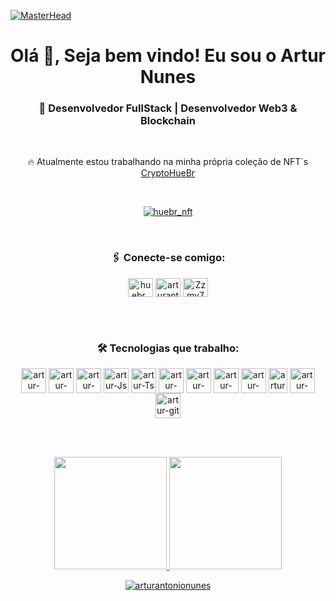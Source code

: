 [![MasterHead](https://i.ibb.co/QNYv9bn/twitter.png)](https://cryptohuebr.site)

<h1 align="center">Olá 👋, Seja bem vindo! Eu sou o Artur Nunes</h1>
<h3 align="center">🚀 Desenvolvedor FullStack | Desenvolvedor Web3 & Blockchain</h3>


<br>
<p align="center"> 🔥 Atualmente estou trabalhando na minha própria coleção de NFT´s <a href="https://cryptohuebr.site" target="_blank">CryptoHueBr </a></p>
<br>
<p align="center"> <a href="https://twitter.com/huebr_nft" target="_blank"><img src="https://img.shields.io/twitter/follow/huebr_nft?logo=twitter&style=for-the-badge" alt="huebr_nft" /></a> </p>
<br>
<h3 align="center">🖇️ Conecte-se comigo:</h3>
<p align="center">
<a href="https://twitter.com/huebr_nft" target="_blank"><img align="center" src="https://raw.githubusercontent.com/rahuldkjain/github-profile-readme-generator/master/src/images/icons/Social/twitter.svg" alt="huebr_nft" height="30" width="40" /></a>
<a href="https://linkedin.com/in/arturantonionunes" target="_blank"><img align="center" src="https://raw.githubusercontent.com/rahuldkjain/github-profile-readme-generator/master/src/images/icons/Social/linked-in-alt.svg" alt="arturantonionunes" height="30" width="40" /></a>
<a href="https://discord.gg/Zzmy7WrDr6" target="_blank"><img align="center" src="https://raw.githubusercontent.com/rahuldkjain/github-profile-readme-generator/master/src/images/icons/Social/discord.svg" alt="Zzmy7WrDr6" height="30" width="40" /></a>
</p>
<br><br>
<h3 align="center">🛠️ Tecnologias que trabalho:</h3>
<p align="center">
  <img align="center" alt="artur-HTML" height="40" width="40" src="https://cdn.jsdelivr.net/gh/devicons/devicon/icons/html5/html5-plain-wordmark.svg">
  <img align="center" alt="artur-CSS" height="40" width="40"  src="https://cdn.jsdelivr.net/gh/devicons/devicon/icons/css3/css3-plain-wordmark.svg">
  <img align="center" alt="artur-SCSS" height="40" width="40" src="https://cdn.jsdelivr.net/gh/devicons/devicon/icons/sass/sass-original.svg">
  <img align="center" alt="artur-Js" height="40" width="40" src="https://cdn.jsdelivr.net/gh/devicons/devicon/icons/javascript/javascript-original.svg">
  <img align="center" alt="artur-Ts" height="40" width="40" src="https://cdn.jsdelivr.net/gh/devicons/devicon/icons/typescript/typescript-original.svg">
  <img align="center" alt="artur-React" height="40" width="40" src="https://cdn.jsdelivr.net/gh/devicons/devicon/icons/react/react-original-wordmark.svg">
  <img align="center" alt="artur-mongodb" height="40" width="40" src="https://cdn.jsdelivr.net/gh/devicons/devicon/icons/mongodb/mongodb-plain-wordmark.svg">
  <img align="center" alt="artur-postgresql" height="40" width="40" src="https://cdn.jsdelivr.net/gh/devicons/devicon/icons/postgresql/postgresql-plain-wordmark.svg">
  <img align="center" alt="artur-solidity" height="40" width="40"  src="https://cdn.jsdelivr.net/gh/devicons/devicon/icons/solidity/solidity-plain.svg">
  <img align="center" alt="artur-ethereum" height="40" width="30" src="https://ethereum.org/static/a183661dd70e0e5c70689a0ec95ef0ba/cdbe4/eth-diamond-purple.webp">
  <img align="center" alt="artur-nodejs" height="40" width="40" src="https://cdn.jsdelivr.net/gh/devicons/devicon/icons/nodejs/nodejs-original.svg">
  <img align="center" alt="artur-git" height="40" width="40" src="https://cdn.jsdelivr.net/gh/devicons/devicon/icons/git/git-plain-wordmark.svg"> </p> 

<br><br>

<div align="center">

  <a href="https://github.com/arturantonionunes">
  <img height="180em" src="https://github-readme-stats.vercel.app/api?username=arturantonionunes&show_icons=true&theme=tokyonight&include_all_commits=true&count_private=true"/>
  <img height="180em" src="https://github-readme-stats.vercel.app/api/top-langs/?username=arturantonionunes&layout=compact&langs_count=7&theme=tokyonight"/>
     <p><img align="center" src="https://github-readme-streak-stats.herokuapp.com/?user=arturantonionunes&" alt="arturantonionunes" /></p>
</div>
  
  
 


